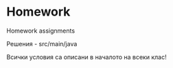 # Homework
Homework assignments

Решения - src/main/java

Всички условия са описани в началото на всеки клас!





